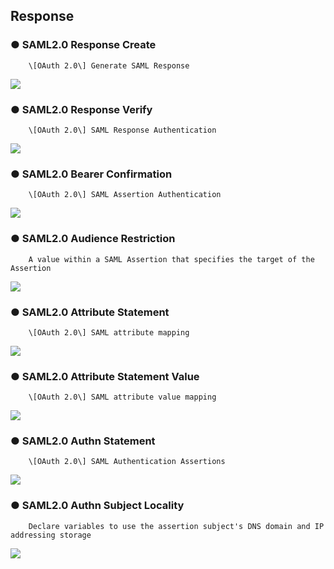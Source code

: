 ## Response

### ● SAML2.0 Response Create

        \[OAuth 2.0\] Generate SAML Response

![](../../../../../img/assets/image%20%28253%29.png)

### ● SAML2.0 Response Verify

        \[OAuth 2.0\] SAML Response Authentication

![](../../../../../img/assets/image%20%28285%29.png)

### ● SAML2.0 Bearer Confirmation

        \[OAuth 2.0\] SAML Assertion Authentication

![](../../../../../img/assets/image%20%28317%29.png)

### ● SAML2.0 Audience Restriction

        A value within a SAML Assertion that specifies the target of the Assertion

![](../../../../../img/assets/image%20%28282%29.png)

### ● SAML2.0 Attribute Statement

        \[OAuth 2.0\] SAML attribute mapping

![](../../../../../img/assets/image%20%28305%29.png)

### ● SAML2.0 Attribute Statement Value

        \[OAuth 2.0\] SAML attribute value mapping

![](../../../../../img/assets/image%20%28228%29.png)

### ● SAML2.0 Authn Statement

        \[OAuth 2.0\] SAML Authentication Assertions

![](../../../../../img/assets/image%20%28252%29.png)

### ● SAML2.0 Authn Subject Locality

        Declare variables to use the assertion subject's DNS domain and IP addressing storage

![](../../../../../img/assets/image%20%28270%29.png)
